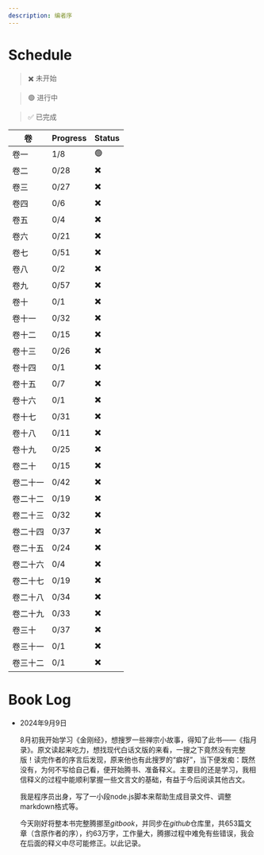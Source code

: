 ```yaml
---
description: 编者序
---
```


# Schedule

> ✖️ 未开始

> 🟢 进行中

> ✅ 已完成

|卷|Progress|Status|
|---|---|---|
|卷一|1/8|🟢|
|卷二|0/28|✖️|
|卷三|0/27|✖️|
|卷四|0/6|✖️|
|卷五|0/4|✖️|
|卷六|0/21|✖️|
|卷七|0/51|✖️|
|卷八|0/2|✖️|
|卷九|0/57|✖️|
|卷十|0/1|✖️|
|卷十一|0/32|✖️|
|卷十二|0/15|✖️|
|卷十三|0/26|✖️|
|卷十四|0/1|✖️|
|卷十五|0/7|✖️|
|卷十六|0/1|✖️|
|卷十七|0/31|✖️|
|卷十八|0/11|✖️|
|卷十九|0/25|✖️|
|卷二十|0/15|✖️|
|卷二十一|0/42|✖️|
|卷二十二|0/19|✖️|
|卷二十三|0/32|✖️|
|卷二十四|0/37|✖️|
|卷二十五|0/24|✖️|
|卷二十六|0/4|✖️|
|卷二十七|0/19|✖️|
|卷二十八|0/34|✖️|
|卷二十九|0/33|✖️|
|卷三十|0/37|✖️|
|卷三十一|0/1|✖️|
|卷三十二|0/1|✖️|


# Book Log

- 2024年9月9日

  8月初我开始学习《金刚经》，想搜罗一些禅宗小故事，得知了此书——《指月录》。原文读起来吃力，想找现代白话文版的来看，一搜之下竟然没有完整版！读完作者的序言后发现，原来他也有此搜罗的“癖好”，当下便发痴：既然没有，为何不写给自己看，便开始腾书、准备释义。主要目的还是学习，我相信释义的过程中能顺利掌握一些文言文的基础，有益于今后阅读其他古文。
  
  我是程序员出身，写了一小段node.js脚本来帮助生成目录文件、调整markdown格式等。

  今天刚好将整本书完整腾挪至*gitbook*，并同步在*github*仓库里，共653篇文章（含原作者的序），约63万字，工作量大，腾挪过程中难免有些错误，我会在后面的释义中尽可能修正。以此记录。